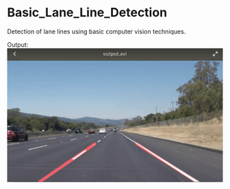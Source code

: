 # Basic_Lane_Line_Detection
Detection of lane lines using basic computer vision techniques.

Output:
![](output/out.gif)
